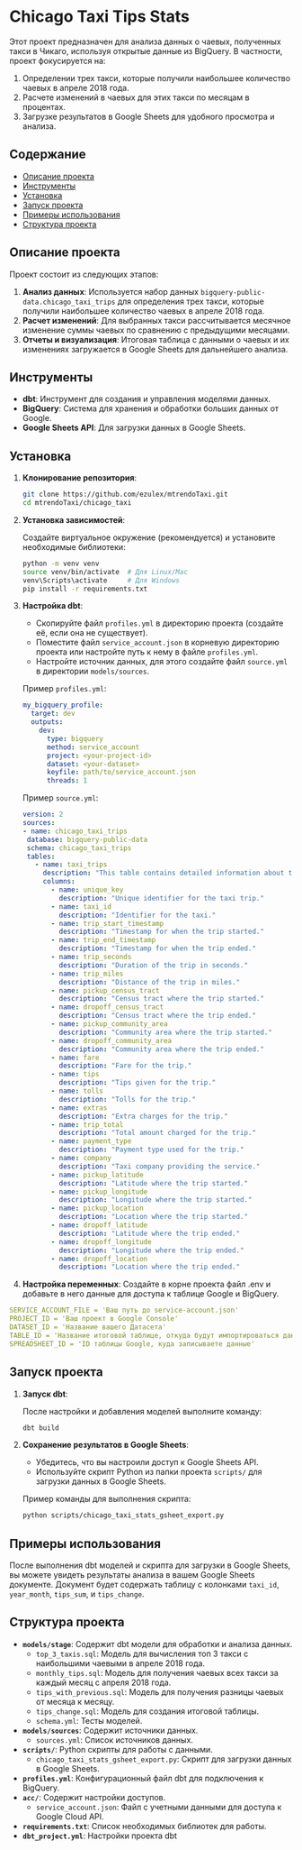 # Chicago Taxi Tips Stats

Этот проект предназначен для анализа данных о чаевых, полученных такси в Чикаго, используя открытые данные из BigQuery. В частности, проект фокусируется на:

1. Определении трех такси, которые получили наибольшее количество чаевых в апреле 2018 года.
2. Расчете изменений в чаевых для этих такси по месяцам в процентах.
3. Загрузке результатов в Google Sheets для удобного просмотра и анализа.

## Содержание

- [Описание проекта](#описание-проекта)
- [Инструменты](#инструменты)
- [Установка](#установка)
- [Запуск проекта](#запуск-проекта)
- [Примеры использования](#примеры-использования)
- [Структура проекта](#структура-проекта)

## Описание проекта

Проект состоит из следующих этапов:

1. **Анализ данных**: Используется набор данных `bigquery-public-data.chicago_taxi_trips` для определения трех такси, которые получили наибольшее количество чаевых в апреле 2018 года.
2. **Расчет изменений**: Для выбранных такси рассчитывается месячное изменение суммы чаевых по сравнению с предыдущими месяцами.
3. **Отчеты и визуализация**: Итоговая таблица с данными о чаевых и их изменениях загружается в Google Sheets для дальнейшего анализа.

## Инструменты

- **dbt**: Инструмент для создания и управления моделями данных.
- **BigQuery**: Система для хранения и обработки больших данных от Google.
- **Google Sheets API**: Для загрузки данных в Google Sheets.

## Установка

1. **Клонирование репозитория**:

    ```bash
    git clone https://github.com/ezulex/mtrendoTaxi.git
    cd mtrendoTaxi/chicago_taxi
    ```

2. **Установка зависимостей**:

    Создайте виртуальное окружение (рекомендуется) и установите необходимые библиотеки:

    ```bash
    python -m venv venv
    source venv/bin/activate  # Для Linux/Mac
    venv\Scripts\activate     # Для Windows
    pip install -r requirements.txt
    ```

3. **Настройка dbt**:

    - Скопируйте файл `profiles.yml` в директорию проекта (создайте её, если она не существует).
    - Поместите файл `service_account.json` в корневую директорию проекта или настройте путь к нему в файле `profiles.yml`.
    - Настройте источник данных, для этого создайте файл  `source.yml` в директории `models/sources`.

    Пример `profiles.yml`:

    ```yaml
    my_bigquery_profile:
      target: dev
      outputs:
        dev:
          type: bigquery
          method: service_account
          project: <your-project-id>
          dataset: <your-dataset>
          keyfile: path/to/service_account.json
          threads: 1
    ```
   
   Пример `source.yml`:

    ```yaml
    version: 2
   sources:
   - name: chicago_taxi_trips
     database: bigquery-public-data
     schema: chicago_taxi_trips
     tables:
       - name: taxi_trips
         description: "This table contains detailed information about taxi trips in Chicago."
         columns:
           - name: unique_key
             description: "Unique identifier for the taxi trip."
           - name: taxi_id
             description: "Identifier for the taxi."
           - name: trip_start_timestamp
             description: "Timestamp for when the trip started."
           - name: trip_end_timestamp
             description: "Timestamp for when the trip ended."
           - name: trip_seconds
             description: "Duration of the trip in seconds."
           - name: trip_miles
             description: "Distance of the trip in miles."
           - name: pickup_census_tract
             description: "Census tract where the trip started."
           - name: dropoff_census_tract
             description: "Census tract where the trip ended."
           - name: pickup_community_area
             description: "Community area where the trip started."
           - name: dropoff_community_area
             description: "Community area where the trip ended."
           - name: fare
             description: "Fare for the trip."
           - name: tips
             description: "Tips given for the trip."
           - name: tolls
             description: "Tolls for the trip."
           - name: extras
             description: "Extra charges for the trip."
           - name: trip_total
             description: "Total amount charged for the trip."
           - name: payment_type
             description: "Payment type used for the trip."
           - name: company
             description: "Taxi company providing the service."
           - name: pickup_latitude
             description: "Latitude where the trip started."
           - name: pickup_longitude
             description: "Longitude where the trip started."
           - name: pickup_location
             description: "Location where the trip started."
           - name: dropoff_latitude
             description: "Latitude where the trip ended."
           - name: dropoff_longitude
             description: "Longitude where the trip ended."
           - name: dropoff_location
             description: "Location where the trip ended."

     ```
   
4. **Настройка переменных**:
Создайте в корне проекта файл .env и добавьте в него данные для доступа к таблице Google и BigQuery.

```yaml
SERVICE_ACCOUNT_FILE = 'Ваш путь до service-account.json'
PROJECT_ID = 'Ваш проект в Google Console'
DATASET_ID = 'Название вашего Датасета'
TABLE_ID = 'Название итоговой таблице, откуда будут импортироваться данные в Google таблицу'
SPREADSHEET_ID = 'ID таблицы Google, куда записываете данные'
```


## Запуск проекта

1. **Запуск dbt**:

    После настройки и добавления моделей выполните команду:

    ```bash
    dbt build
    ```

2. **Сохранение результатов в Google Sheets**:

    - Убедитесь, что вы настроили доступ к Google Sheets API.
    - Используйте скрипт Python из папки проекта  `scripts/` для загрузки данных в Google Sheets.

    Пример команды для выполнения скрипта:

    ```bash
    python scripts/chicago_taxi_stats_gsheet_export.py
    ```

## Примеры использования

После выполнения dbt моделей и скрипта для загрузки в Google Sheets, вы можете увидеть результаты анализа в вашем Google Sheets документе. Документ будет содержать таблицу с колонками `taxi_id`, `year_month`, `tips_sum`, и `tips_change`.

## Структура проекта

- **`models/stage`**: Содержит dbt модели для обработки и анализа данных.
  - `top_3_taxis.sql`: Модель для вычисления топ 3 такси с наибольшими чаевыми в апреле 2018 года.
  - `monthly_tips.sql`: Модель для получения чаевых всех такси за каждый месяц с апреля 2018 года.
  - `tips_with_previous.sql`: Модель для получения разницы чаевых от месяца к месяцу.
  - `tips_change.sql`: Модель для создания итоговой таблицы.
  - `schema.yml`: Тесты моделей.
- **`models/sources`**: Содержит источники данных.
  - `sources.yml`: Список источников данных.
- **`scripts/`**: Python скрипты для работы с данными.
  - `chicago_taxi_stats_gsheet_export.py`: Скрипт для загрузки данных в Google Sheets.
- **`profiles.yml`**: Конфигурационный файл dbt для подключения к BigQuery.
- **`acc/`**: Содержит настройки доступов.
  - `service_account.json`: Файл с учетными данными для доступа к Google Cloud API.
- **`requirements.txt`**: Список необходимых библиотек для работы.
- **`dbt_project.yml`**: Настройки проекта dbt


